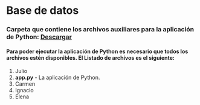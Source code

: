 # Base de datos

### Carpeta que contiene los archivos auxiliares para la aplicación de Python: <a href='https://drive.google.com/drive/folders/1WlceOnYu02MI6dFWv2uM7Lcqm8j47Vru?usp=share_link'>Descargar</a> 


#### Para poder ejecutar la aplicación de Python es necesario que todos los archivos estén disponibles. El Listado de archivos es el siguiente:

 <ol type=”A”>
  <li>Julio</li><li> <b>app.py</b> - La aplicación de Python. </li>
  <li>Carmen</li>
  <li>Ignacio</li>
  <li>Elena</li>
</ol>

